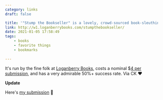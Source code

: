```yaml
---
category: links
draft: false

title: '"Stump the Bookseller" is a lovely, crowd-sourced book-sleuthing service.'
link: http://w1.loganberrybooks.com/stumpthebookseller/
date: 2021-01-05 17:58:49
tags:
    - books
    - favorite things
    - bookmarks
    
---
```


It's run by the fine folk at [Loganberry Books](http://www.loganberrybooks.com/), costs a nominal $[4 per submission](http://w1.loganberrybooks.com/stumpthebookseller/?page_id=8), and has a very admirable 50%+ success rate. Via CK ♥️

**Update**

Here's [my submission](http://w1.loganberrybooks.com/stumpthebookseller/?p=8078) 🤞
